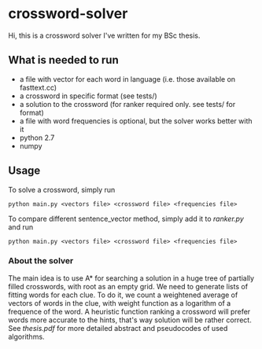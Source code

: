 # crossword-solver

Hi, this is a crossword solver I've written for my BSc thesis. 

## What is needed to run
- a file with vector for each word in language (i.e. those available on fasttext.cc)
- a crossword in specific format (see tests/)
- a solution to the crossword (for ranker required only. see tests/ for format)
- a file with word frequencies is optional, but the solver works better with it
- python 2.7
- numpy
## Usage

To solve a crossword, simply run
```
python main.py <vectors file> <crossword file> <frequencies file>
```

To compare different sentence_vector method, simply add it to _ranker.py_ and run
```
python main.py <vectors file> <crossword file> <frequencies file>
```

### About the solver

The main idea is to use A* for searching a solution in a huge tree of partially filled crosswords, with root as an empty grid. We need to generate lists of fitting words for each clue. To do it, we count a weightened average of vectors of words in the clue, with weight function as a logarithm of a frequence of the word. A heuristic function ranking a crossword will prefer words more accurate to the hints, that's way solution will be rather correct. See *thesis.pdf* for more detailed abstract and pseudocodes of used algorithms.

